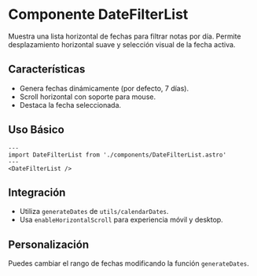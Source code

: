 # Componente DateFilterList

Muestra una lista horizontal de fechas para filtrar notas por día. Permite desplazamiento horizontal suave y selección visual de la fecha activa.

## Características
- Genera fechas dinámicamente (por defecto, 7 días).
- Scroll horizontal con soporte para mouse.
- Destaca la fecha seleccionada.

## Uso Básico
```astro
---
import DateFilterList from './components/DateFilterList.astro'
---
<DateFilterList />
```

## Integración
- Utiliza `generateDates` de `utils/calendarDates`.
- Usa `enableHorizontalScroll` para experiencia móvil y desktop.

## Personalización
Puedes cambiar el rango de fechas modificando la función `generateDates`.
